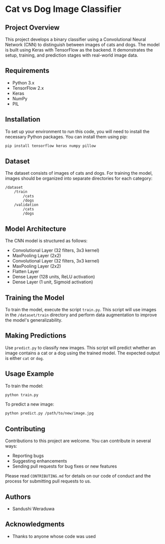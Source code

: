 
# Cat vs Dog Image Classifier

## Project Overview
This project develops a binary classifier using a Convolutional Neural Network (CNN) to distinguish between images of cats and dogs. The model is built using Keras with TensorFlow as the backend. It demonstrates the setup, training, and prediction stages with real-world image data.

## Requirements
- Python 3.x
- TensorFlow 2.x
- Keras
- NumPy
- PIL

## Installation
To set up your environment to run this code, you will need to install the necessary Python packages. You can install them using pip:
```bash
pip install tensorflow keras numpy pillow
```

## Dataset
The dataset consists of images of cats and dogs. For training the model, images should be organized into separate directories for each category:
```
/dataset
    /train
        /cats
        /dogs
    /validation
        /cats
        /dogs
```

## Model Architecture
The CNN model is structured as follows:
- Convolutional Layer (32 filters, 3x3 kernel)
- MaxPooling Layer (2x2)
- Convolutional Layer (32 filters, 3x3 kernel)
- MaxPooling Layer (2x2)
- Flatten Layer
- Dense Layer (128 units, ReLU activation)
- Dense Layer (1 unit, Sigmoid activation)

## Training the Model
To train the model, execute the script `train.py`. This script will use images in the `/dataset/train` directory and perform data augmentation to improve the model's generalizability.

## Making Predictions
Use `predict.py` to classify new images. This script will predict whether an image contains a cat or a dog using the trained model. The expected output is either `cat` or `dog`.

## Usage Example
To train the model:
```bash
python train.py
```

To predict a new image:
```bash
python predict.py /path/to/new/image.jpg
```

## Contributing
Contributions to this project are welcome. You can contribute in several ways:
- Reporting bugs
- Suggesting enhancements
- Sending pull requests for bug fixes or new features

Please read `CONTRIBUTING.md` for details on our code of conduct and the process for submitting pull requests to us.

## Authors
- Sandushi Weraduwa

## Acknowledgments
- Thanks to anyone whose code was used
